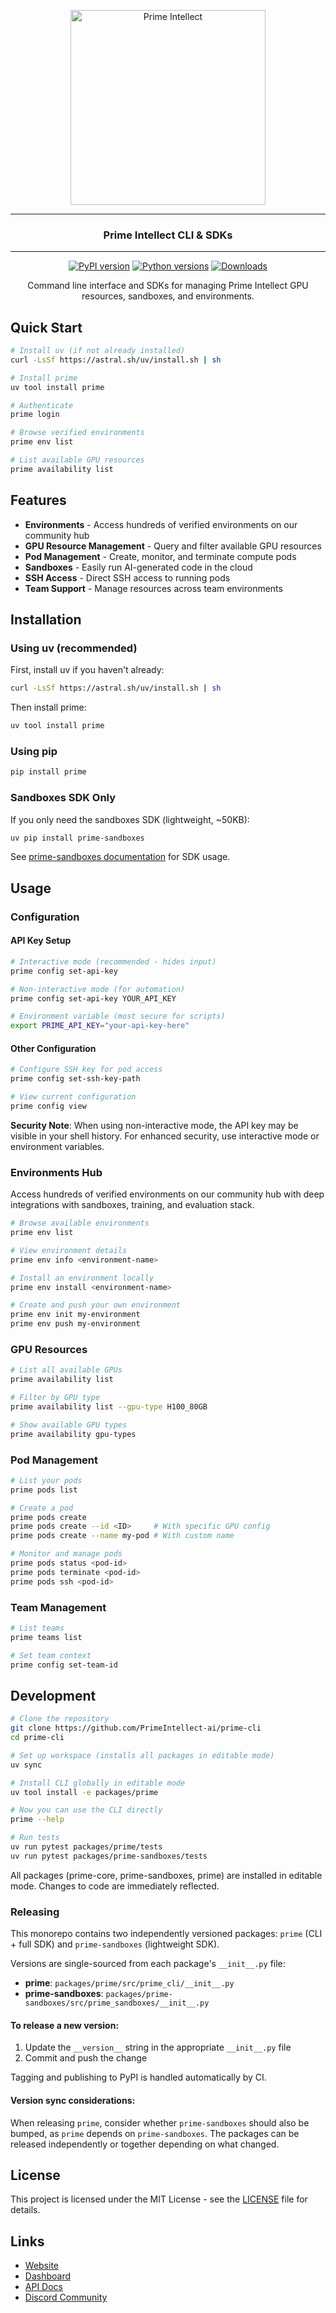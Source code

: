 <p align="center">
  <picture>
    <source media="(prefers-color-scheme: light)" srcset="https://github.com/user-attachments/assets/40c36e38-c5bd-4c5a-9cb3-f7b902cd155d">
    <source media="(prefers-color-scheme: dark)" srcset="https://github.com/user-attachments/assets/6414bc9b-126b-41ca-9307-9e982430cde8">
    <img alt="Prime Intellect" src="https://github.com/user-attachments/assets/6414bc9b-126b-41ca-9307-9e982430cde8" width="312" style="max-width: 100%;">
  </picture>
</p>

---

<h3 align="center">
Prime Intellect CLI & SDKs
</h3>

---

<div align="center">

[![PyPI version](https://img.shields.io/pypi/v/prime?cacheSeconds=60)](https://pypi.org/project/prime/)
[![Python versions](https://img.shields.io/pypi/pyversions/prime?cacheSeconds=60)](https://pypi.org/project/prime/)
[![Downloads](https://img.shields.io/pypi/dm/prime)](https://pypi.org/project/prime/)

Command line interface and SDKs for managing Prime Intellect GPU resources, sandboxes, and environments.
</div>

## Quick Start

```bash
# Install uv (if not already installed)
curl -LsSf https://astral.sh/uv/install.sh | sh

# Install prime
uv tool install prime

# Authenticate
prime login

# Browse verified environments
prime env list

# List available GPU resources
prime availability list
```

## Features

- **Environments** - Access hundreds of verified environments on our community hub
- **GPU Resource Management** - Query and filter available GPU resources
- **Pod Management** - Create, monitor, and terminate compute pods
- **Sandboxes** - Easily run AI-generated code in the cloud
- **SSH Access** - Direct SSH access to running pods
- **Team Support** - Manage resources across team environments

## Installation

### Using uv (recommended)

First, install uv if you haven't already:

```bash
curl -LsSf https://astral.sh/uv/install.sh | sh
```

Then install prime:

```bash
uv tool install prime
```

### Using pip

```bash
pip install prime
```

### Sandboxes SDK Only

If you only need the sandboxes SDK (lightweight, ~50KB):

```bash
uv pip install prime-sandboxes
```

See [prime-sandboxes documentation](./packages/prime-sandboxes/) for SDK usage.

## Usage

### Configuration

#### API Key Setup

```bash
# Interactive mode (recommended - hides input)
prime config set-api-key

# Non-interactive mode (for automation)
prime config set-api-key YOUR_API_KEY

# Environment variable (most secure for scripts)
export PRIME_API_KEY="your-api-key-here"
```

#### Other Configuration

```bash
# Configure SSH key for pod access
prime config set-ssh-key-path

# View current configuration
prime config view
```

**Security Note**: When using non-interactive mode, the API key may be visible in your shell history. For enhanced security, use interactive mode or environment variables.

### Environments Hub

Access hundreds of verified environments on our community hub with deep integrations with sandboxes, training, and evaluation stack.

```bash
# Browse available environments
prime env list

# View environment details
prime env info <environment-name>

# Install an environment locally
prime env install <environment-name>

# Create and push your own environment
prime env init my-environment
prime env push my-environment
```

### GPU Resources

```bash
# List all available GPUs
prime availability list

# Filter by GPU type
prime availability list --gpu-type H100_80GB

# Show available GPU types
prime availability gpu-types
```

### Pod Management

```bash
# List your pods
prime pods list

# Create a pod
prime pods create
prime pods create --id <ID>     # With specific GPU config
prime pods create --name my-pod # With custom name

# Monitor and manage pods
prime pods status <pod-id>
prime pods terminate <pod-id>
prime pods ssh <pod-id>
```

### Team Management

```bash
# List teams
prime teams list

# Set team context
prime config set-team-id
```

## Development

```bash
# Clone the repository
git clone https://github.com/PrimeIntellect-ai/prime-cli
cd prime-cli

# Set up workspace (installs all packages in editable mode)
uv sync

# Install CLI globally in editable mode
uv tool install -e packages/prime

# Now you can use the CLI directly
prime --help

# Run tests
uv run pytest packages/prime/tests
uv run pytest packages/prime-sandboxes/tests
```

All packages (prime-core, prime-sandboxes, prime) are installed in editable mode. Changes to code are immediately reflected.

### Releasing

This monorepo contains two independently versioned packages: `prime` (CLI + full SDK) and `prime-sandboxes` (lightweight SDK).

Versions are single-sourced from each package's `__init__.py` file:
- **prime**: `packages/prime/src/prime_cli/__init__.py`
- **prime-sandboxes**: `packages/prime-sandboxes/src/prime_sandboxes/__init__.py`

#### To release a new version:

1. Update the `__version__` string in the appropriate `__init__.py` file
2. Commit and push the change

Tagging and publishing to PyPI is handled automatically by CI.

#### Version sync considerations:

When releasing `prime`, consider whether `prime-sandboxes` should also be bumped, as `prime` depends on `prime-sandboxes`. The packages can be released independently or together depending on what changed.

## License

This project is licensed under the MIT License - see the [LICENSE](LICENSE) file for details.

## Links

- [Website](https://primeintellect.ai)
- [Dashboard](https://app.primeintellect.ai)
- [API Docs](https://api.primeintellect.ai/docs)
- [Discord Community](https://discord.gg/primeintellect)

